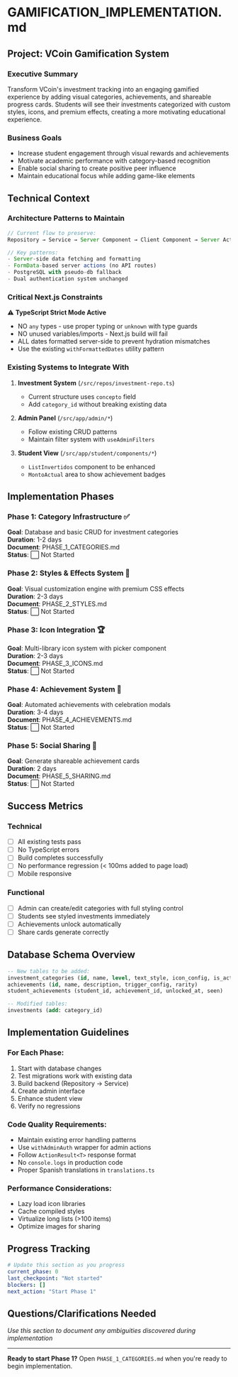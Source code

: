 # GAMIFICATION_IMPLEMENTATION.md

## Project: VCoin Gamification System

### Executive Summary
Transform VCoin's investment tracking into an engaging gamified experience by adding visual categories, achievements, and shareable progress cards. Students will see their investments categorized with custom styles, icons, and premium effects, creating a more motivating educational experience.

### Business Goals
- Increase student engagement through visual rewards and achievements
- Motivate academic performance with category-based recognition
- Enable social sharing to create positive peer influence
- Maintain educational focus while adding game-like elements

## Technical Context

### Architecture Patterns to Maintain
```typescript
// Current flow to preserve:
Repository → Service → Server Component → Client Component → Server Actions

// Key patterns:
- Server-side data fetching and formatting
- FormData-based server actions (no API routes)
- PostgreSQL with pseudo-db fallback
- Dual authentication system unchanged
```

### Critical Next.js Constraints
⚠️ **TypeScript Strict Mode Active**

- NO `any` types - use proper typing or `unknown` with type guards
- NO unused variables/imports - Next.js build will fail
- ALL dates formatted server-side to prevent hydration mismatches
- Use the existing `withFormattedDates` utility pattern

### Existing Systems to Integrate With

1. **Investment System** (`/src/repos/investment-repo.ts`)
   - Current structure uses `concepto` field
   - Add `category_id` without breaking existing data

2. **Admin Panel** (`/src/app/admin/*`)
   - Follow existing CRUD patterns
   - Maintain filter system with `useAdminFilters`

3. **Student View** (`/src/app/student/components/*`)
   - `ListInvertidos` component to be enhanced
   - `MontoActual` area to show achievement badges

## Implementation Phases

### Phase 1: Category Infrastructure ✅
**Goal**: Database and basic CRUD for investment categories  
**Duration**: 1-2 days  
**Document**: PHASE_1_CATEGORIES.md  
**Status**: ⬜ Not Started

### Phase 2: Styles & Effects System 🎨
**Goal**: Visual customization engine with premium CSS effects  
**Duration**: 2-3 days  
**Document**: PHASE_2_STYLES.md  
**Status**: ⬜ Not Started

### Phase 3: Icon Integration 🏆
**Goal**: Multi-library icon system with picker component  
**Duration**: 2-3 days  
**Document**: PHASE_3_ICONS.md  
**Status**: ⬜ Not Started

### Phase 4: Achievement System 🎯
**Goal**: Automated achievements with celebration modals  
**Duration**: 3-4 days  
**Document**: PHASE_4_ACHIEVEMENTS.md  
**Status**: ⬜ Not Started

### Phase 5: Social Sharing 📱
**Goal**: Generate shareable achievement cards  
**Duration**: 2 days  
**Document**: PHASE_5_SHARING.md  
**Status**: ⬜ Not Started

## Success Metrics

### Technical
- [ ] All existing tests pass
- [ ] No TypeScript errors
- [ ] Build completes successfully
- [ ] No performance regression (< 100ms added to page load)
- [ ] Mobile responsive

### Functional
- [ ] Admin can create/edit categories with full styling control
- [ ] Students see styled investments immediately
- [ ] Achievements unlock automatically
- [ ] Share cards generate correctly

## Database Schema Overview

```sql
-- New tables to be added:
investment_categories (id, name, level, text_style, icon_config, is_active)
achievements (id, name, description, trigger_config, rarity)  
student_achievements (student_id, achievement_id, unlocked_at, seen)

-- Modified tables:
investments (add: category_id)
```

## Implementation Guidelines

### For Each Phase:
1. Start with database changes
2. Test migrations work with existing data
3. Build backend (Repository → Service)
4. Create admin interface
5. Enhance student view
6. Verify no regressions

### Code Quality Requirements:
- Maintain existing error handling patterns
- Use `withAdminAuth` wrapper for admin actions
- Follow `ActionResult<T>` response format
- No `console.logs` in production code
- Proper Spanish translations in `translations.ts`

### Performance Considerations:
- Lazy load icon libraries
- Cache compiled styles
- Virtualize long lists (>100 items)
- Optimize images for sharing

## Progress Tracking

```yaml
# Update this section as you progress
current_phase: 0
last_checkpoint: "Not started"
blockers: []
next_action: "Start Phase 1"
```

## Questions/Clarifications Needed
*Use this section to document any ambiguities discovered during implementation*

---

**Ready to start Phase 1?** Open `PHASE_1_CATEGORIES.md` when you're ready to begin implementation.